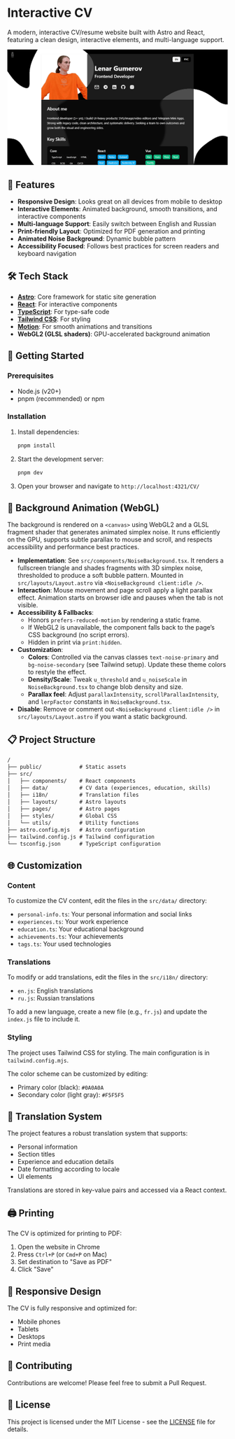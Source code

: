 # Interactive CV

A modern, interactive CV/resume website built with Astro and React, featuring a clean design, interactive elements, and multi-language support.

![CV Preview](public/cover-1200x630.png)

<!-- 
To add a preview image, place a screenshot of your CV in the public directory:
public/cv-preview.png 
-->

## 🌟 Features

- **Responsive Design**: Looks great on all devices from mobile to desktop
- **Interactive Elements**: Animated background, smooth transitions, and interactive components
- **Multi-language Support**: Easily switch between English and Russian
- **Print-friendly Layout**: Optimized for PDF generation and printing
- **Animated Noise Background**: Dynamic bubble pattern
- **Accessibility Focused**: Follows best practices for screen readers and keyboard navigation

## 🛠️ Tech Stack

- **[Astro](https://astro.build/)**: Core framework for static site generation
- **[React](https://reactjs.org/)**: For interactive components
- **[TypeScript](https://www.typescriptlang.org/)**: For type-safe code
- **[Tailwind CSS](https://tailwindcss.com/)**: For styling
- **[Motion](https://motion.dev/)**: For smooth animations and transitions
- **WebGL2 (GLSL shaders)**: GPU-accelerated background animation

## 🚀 Getting Started

### Prerequisites

- Node.js (v20+)
- pnpm (recommended) or npm

### Installation

1. Install dependencies:

   ```bash
   pnpm install
   ```

2. Start the development server:

   ```bash
   pnpm dev
   ```

3. Open your browser and navigate to `http://localhost:4321/CV/`

## 🫧 Background Animation (WebGL)

The background is rendered on a `<canvas>` using WebGL2 and a GLSL fragment shader that generates animated simplex noise. It runs efficiently on the GPU, supports subtle parallax to mouse and scroll, and respects accessibility and performance best practices.

- **Implementation**: See `src/components/NoiseBackground.tsx`. It renders a fullscreen triangle and shades fragments with 3D simplex noise, thresholded to produce a soft bubble pattern. Mounted in `src/layouts/Layout.astro` via `<NoiseBackground client:idle />`.
- **Interaction**: Mouse movement and page scroll apply a light parallax effect. Animation starts on browser idle and pauses when the tab is not visible.
- **Accessibility & Fallbacks**:
  - Honors `prefers-reduced-motion` by rendering a static frame.
  - If WebGL2 is unavailable, the component falls back to the page’s CSS background (no script errors).
  - Hidden in print via `print:hidden`.
- **Customization**:
  - **Colors**: Controlled via the canvas classes `text-noise-primary` and `bg-noise-secondary` (see Tailwind setup). Update these theme colors to restyle the effect.
  - **Density/Scale**: Tweak `u_threshold` and `u_noiseScale` in `NoiseBackground.tsx` to change blob density and size.
  - **Parallax feel**: Adjust `parallaxIntensity`, `scrollParallaxIntensity`, and `lerpFactor` constants in `NoiseBackground.tsx`.
- **Disable**: Remove or comment out `<NoiseBackground client:idle />` in `src/layouts/Layout.astro` if you want a static background.

## 📋 Project Structure

```text
/
├── public/            # Static assets
├── src/
│   ├── components/    # React components
│   ├── data/          # CV data (experiences, education, skills)
│   ├── i18n/          # Translation files
│   ├── layouts/       # Astro layouts
│   ├── pages/         # Astro pages
│   ├── styles/        # Global CSS
│   └── utils/         # Utility functions
├── astro.config.mjs   # Astro configuration
├── tailwind.config.js # Tailwind configuration
└── tsconfig.json      # TypeScript configuration
```

## 🌐 Customization

### Content

To customize the CV content, edit the files in the `src/data/` directory:

- `personal-info.ts`: Your personal information and social links
- `experiences.ts`: Your work experience
- `education.ts`: Your educational background
- `achievements.ts`: Your achievements
- `tags.ts`: Your used technologies

### Translations

To modify or add translations, edit the files in the `src/i18n/` directory:

- `en.js`: English translations
- `ru.js`: Russian translations

To add a new language, create a new file (e.g., `fr.js`) and update the `index.js` file to include it.

### Styling

The project uses Tailwind CSS for styling. The main configuration is in `tailwind.config.mjs`.

The color scheme can be customized by editing:

- Primary color (black): `#0A0A0A`
- Secondary color (light gray): `#F5F5F5`

## 🔄 Translation System

The project features a robust translation system that supports:

- Personal information
- Section titles
- Experience and education details
- Date formatting according to locale
- UI elements

Translations are stored in key-value pairs and accessed via a React context.

## 🖨️ Printing

The CV is optimized for printing to PDF:

1. Open the website in Chrome
2. Press `Ctrl+P` (or `Cmd+P` on Mac)
3. Set destination to "Save as PDF"
4. Click "Save"

## 📱 Responsive Design

The CV is fully responsive and optimized for:

- Mobile phones
- Tablets
- Desktops
- Print media

## 🤝 Contributing

Contributions are welcome! Please feel free to submit a Pull Request.

## 📄 License

This project is licensed under the MIT License - see the [LICENSE](LICENSE) file for details.
